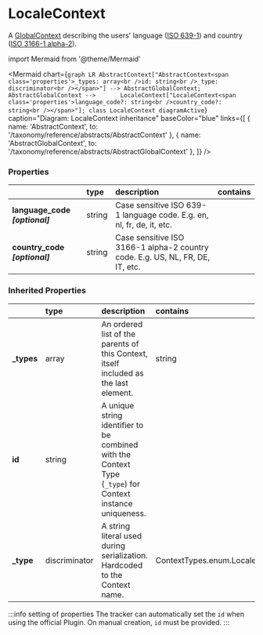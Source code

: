 # LocaleContext

A [GlobalContext](/taxonomy/reference/global-contexts/overview.md) describing the users' language ([ISO 639-1](https://en.wikipedia.org/wiki/List_of_ISO_639-1_codes)) and country ([ISO 3166-1 alpha-2](https://en.wikipedia.org/wiki/ISO_3166-1_alpha-2#Officially_assigned_code_elements)).

import Mermaid from '@theme/Mermaid'

<Mermaid chart={`
    graph LR
      AbstractContext["AbstractContext<span class='properties'>_types: array<br />id: string<br />_type: discriminator<br /></span>"] --> AbstractGlobalContext;
      AbstractGlobalContext -->       LocaleContext["LocaleContext<span class='properties'>language_code?: string<br />country_code?: string<br /></span>"];
    class LocaleContext diagramActive
  `}
  caption="Diagram: LocaleContext inheritance"
  baseColor="blue"
  links={[
{ name: 'AbstractContext', to: '/taxonomy/reference/abstracts/AbstractContext' }, { name: 'AbstractGlobalContext', to: '/taxonomy/reference/abstracts/AbstractGlobalContext' },   ]}
/>

### Properties

|                                 | type   | description                                                                   | contains |
|:--------------------------------|:-------|:------------------------------------------------------------------------------|:---------|
| **language\_code _[optional]_** | string | Case sensitive ISO 639-1 language code. E.g. en, nl, fr, de, it, etc.         |          |
| **country\_code _[optional]_**  | string | Case sensitive ISO 3166-1 alpha-2 country code. E.g. US, NL, FR, DE, IT, etc. |          |
### Inherited Properties

|             | type          | description                                                                                                | contains                        |
|:------------|:--------------|:-----------------------------------------------------------------------------------------------------------|:--------------------------------|
| **\_types** | array         | An ordered list of the parents of this Context, itself included as the last element.                       | string                          |
| **id**      | string        | A unique string identifier to be combined with the Context Type (`_type`) for Context instance uniqueness. |                                 |
| **\_type**  | discriminator | A string literal used during serialization. Hardcoded to the Context name.                                 | ContextTypes.enum.LocaleContext |

:::info setting of properties
The tracker can automatically set the `id` when using the official Plugin. On manual creation, `id` must be provided. 
:::

